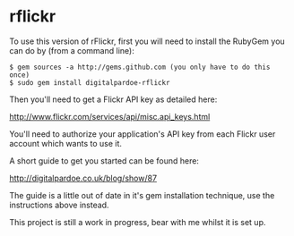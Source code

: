 # rflickr

To use this version of rFlickr, first you will need to install
the RubyGem you can do by (from a command line):

    $ gem sources -a http://gems.github.com (you only have to do this once)
    $ sudo gem install digitalpardoe-rflickr

Then you'll need to get a Flickr API key as detailed here:

http://www.flickr.com/services/api/misc.api_keys.html

You'll need to authorize your application's API key from each
Flickr user account which wants to use it.

A short guide to get you started can be found here:

http://digitalpardoe.co.uk/blog/show/87

The guide is a little out of date in it's gem installation technique,
use the instructions above instead.

This project is still a work in progress, bear with me whilst it is
set up.
